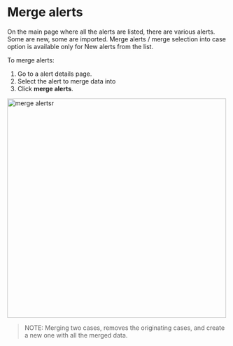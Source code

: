 # Merge alerts

On the main page where all the alerts are listed, there are various alerts. Some are new, some are imported. Merge alerts / merge selection into case option is available only for New alerts from the list. 

To merge alerts:

1. Go to a alert details page.
1. Select the alert to merge data into
1. Click **merge alerts**.

<img src="../images/merge-alerts.png" alt="merge alertsr" width="500" height="500"/>

> NOTE: Merging two cases, removes the originating cases, and create a new one with all the merged data.